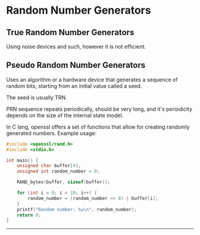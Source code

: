 # Random Number Generators

## True Random Number Generators

Using noise devices and such, however it is not efficient.

## Pseudo Random Number Generators

Uses an algorithm or a hardware device that generates a sequence of random bits, starting from an initial value called a seed.

The seed is usually TRN.

PRN sequence repeats periodically, should be very long, and it's periodicity depends on the size of the internal state model.

In C lang, openssl offers a set of functions that allow for creating randomly generated numbers. Example usage:

```cpp
#include <openssl/rand.h>
#include <stdio.h>

int main() {
	unsigned char buffer[4];
	unsigned int random_number = 0;

	RAND_bytes(buffer, sizeof(buffer));

	for (int i = 0; i < 10; i++) {
		random_number = (random_number << 8) | buffer[i];
	}
	printf("Random number: %u\n", random_number);
	return 0;
}
```

---
 